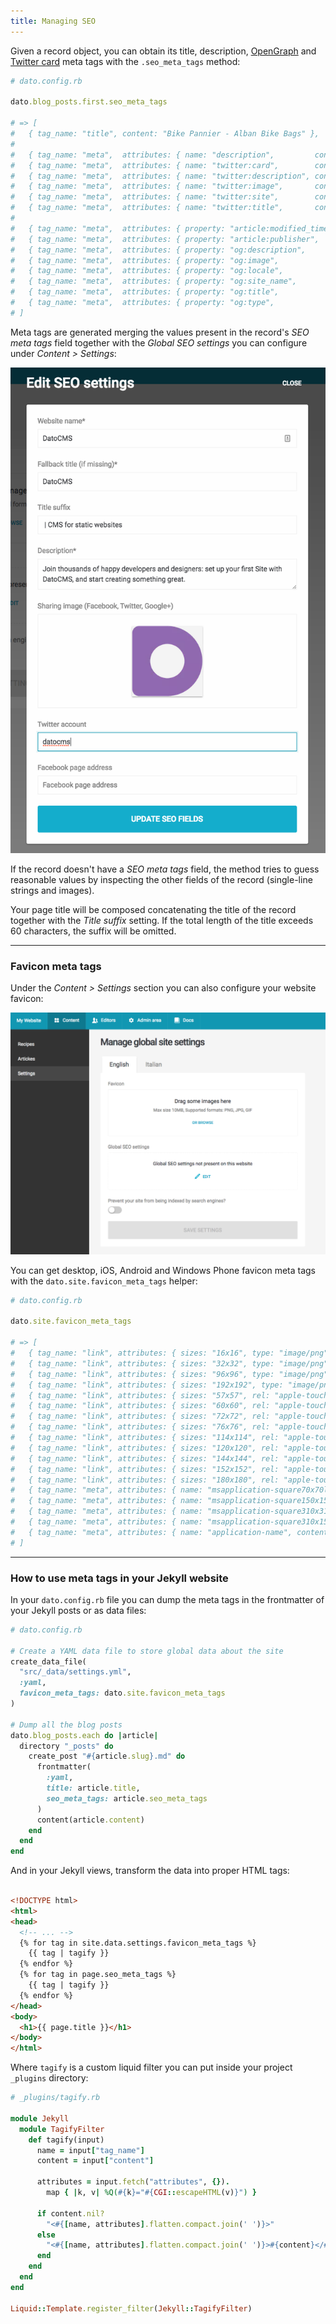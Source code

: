 ```yaml
---
title: Managing SEO
---
```


Given a record object, you can obtain its title, description, [OpenGraph](http://ogp.me/) and [Twitter card](https://dev.twitter.com/cards/overview) meta tags with the `.seo_meta_tags` method:

```ruby
# dato.config.rb

dato.blog_posts.first.seo_meta_tags

# => [
#   { tag_name: "title", content: "Bike Pannier - Alban Bike Bags" },
#
#   { tag_name: "meta",  attributes: { name: "description",         content: "Lorem ipsum..." } },
#   { tag_name: "meta",  attributes: { name: "twitter:card",        content: "summary" } },
#   { tag_name: "meta",  attributes: { name: "twitter:description", content: "Lorem ipsum..." } },
#   { tag_name: "meta",  attributes: { name: "twitter:image",       content: "https://www.datocms-assets.com/72/123-image.png" } },
#   { tag_name: "meta",  attributes: { name: "twitter:site",        content: "@AlbanBikeBags" } }
#   { tag_name: "meta",  attributes: { name: "twitter:title",       content: "Bike Pannier" } },
#
#   { tag_name: "meta",  attributes: { property: "article:modified_time", content: "2017-01-26T09:11:19Z" } },
#   { tag_name: "meta",  attributes: { property: "article:publisher",     content: "https://www.facebook.com/AlbanBags/" } },
#   { tag_name: "meta",  attributes: { property: "og:description",        content: "Lorem ipsum..." } },
#   { tag_name: "meta",  attributes: { property: "og:image",              content: "https://www.datocms-assets.com/72/123-image.png" } },
#   { tag_name: "meta",  attributes: { property: "og:locale",             content: "en_US" } },
#   { tag_name: "meta",  attributes: { property: "og:site_name",          content: "Alban Bike Bags" } },
#   { tag_name: "meta",  attributes: { property: "og:title",              content: "Bike Pannier" } },
#   { tag_name: "meta",  attributes: { property: "og:type",               content: "article" } },
# ]
```

Meta tags are generated merging the values present in the record's *SEO meta tags* field together with the *Global SEO settings* you can configure under *Content > Settings*:

![foo](../../images/seo/global-seo.png)

If the record doesn't have a *SEO meta tags* field, the method tries to guess reasonable values by inspecting the other fields of the record (single-line strings and images).

Your page title will be composed concatenating the title of the record together with the *Title suffix* setting. If the total length of the title exceeds 60 characters, the suffix will be omitted.

---

### Favicon meta tags

Under the *Content > Settings* section you can also configure your website favicon:

![foo](../../images/seo/favicon.png)

You can get desktop, iOS, Android and Windows Phone favicon meta tags with the `dato.site.favicon_meta_tags` helper:

```ruby
# dato.config.rb

dato.site.favicon_meta_tags

# => [
#   { tag_name: "link", attributes: { sizes: "16x16", type: "image/png", rel: "icon", href: "https://www.datocms-assets.com/72/favicon.png?w=16&h=16" } },
#   { tag_name: "link", attributes: { sizes: "32x32", type: "image/png", rel: "icon", href: "https://www.datocms-assets.com/72/favicon.png?w=32&h=32" } },
#   { tag_name: "link", attributes: { sizes: "96x96", type: "image/png", rel: "icon", href: "https://www.datocms-assets.com/72/favicon.png?w=96&h=96" } },
#   { tag_name: "link", attributes: { sizes: "192x192", type: "image/png", rel: "icon", href: "https://www.datocms-assets.com/72/favicon.png?w=192&h=192" } },
#   { tag_name: "link", attributes: { sizes: "57x57", rel: "apple-touch-icon", href: "https://www.datocms-assets.com/72/favicon.png?w=57&h=57" } },
#   { tag_name: "link", attributes: { sizes: "60x60", rel: "apple-touch-icon", href: "https://www.datocms-assets.com/72/favicon.png?w=60&h=60" } },
#   { tag_name: "link", attributes: { sizes: "72x72", rel: "apple-touch-icon", href: "https://www.datocms-assets.com/72/favicon.png?w=72&h=72" } },
#   { tag_name: "link", attributes: { sizes: "76x76", rel: "apple-touch-icon", href: "https://www.datocms-assets.com/72/favicon.png?w=76&h=76" } },
#   { tag_name: "link", attributes: { sizes: "114x114", rel: "apple-touch-icon", href: "https://www.datocms-assets.com/72/favicon.png?w=114&h=114" } },
#   { tag_name: "link", attributes: { sizes: "120x120", rel: "apple-touch-icon", href: "https://www.datocms-assets.com/72/favicon.png?w=120&h=120" } },
#   { tag_name: "link", attributes: { sizes: "144x144", rel: "apple-touch-icon", href: "https://www.datocms-assets.com/72/favicon.png?w=144&h=144" } },
#   { tag_name: "link", attributes: { sizes: "152x152", rel: "apple-touch-icon", href: "https://www.datocms-assets.com/72/favicon.png?w=152&h=152" } },
#   { tag_name: "link", attributes: { sizes: "180x180", rel: "apple-touch-icon", href: "https://www.datocms-assets.com/72/favicon.png?w=180&h=180" } },
#   { tag_name: "meta", attributes: { name: "msapplication-square70x70logo", content: "https://www.datocms-assets.com/72/favicon.png?w=70&h=70" } },
#   { tag_name: "meta", attributes: { name: "msapplication-square150x150logo", content: "https://www.datocms-assets.com/72/favicon.png?w=150&h=150" } },
#   { tag_name: "meta", attributes: { name: "msapplication-square310x310logo", content: "https://www.datocms-assets.com/72/favicon.png?w=310&h=310" } },
#   { tag_name: "meta", attributes: { name: "msapplication-square310x150logo", content: "https://www.datocms-assets.com/72/favicon.png?w=310&h=150" } },
#   { tag_name: "meta", attributes: { name: "application-name", content: "Alban Bike Bags" } }
# ]
```

---

### How to use meta tags in your Jekyll website

In your `dato.config.rb` file you can dump the meta tags in the frontmatter of your Jekyll posts or as data files:

```ruby
# dato.config.rb

# Create a YAML data file to store global data about the site
create_data_file(
  "src/_data/settings.yml", 
  :yaml,
  favicon_meta_tags: dato.site.favicon_meta_tags
)

# Dump all the blog posts
dato.blog_posts.each do |article|
  directory "_posts" do
    create_post "#{article.slug}.md" do
      frontmatter(
        :yaml,
        title: article.title,
        seo_meta_tags: article.seo_meta_tags
      )
      content(article.content)
    end
  end
end
```

And in your Jekyll views, transform the data into proper HTML tags:

```html

<!DOCTYPE html>
<html>
<head>
  <!-- ... -->
  {% for tag in site.data.settings.favicon_meta_tags %}
    {{ tag | tagify }}
  {% endfor %}
  {% for tag in page.seo_meta_tags %}
    {{ tag | tagify }}
  {% endfor %}
</head>
<body>
  <h1>{{ page.title }}</h1>
</body>
</html>
```

Where `tagify` is a custom liquid filter you can put inside your project `_plugins` directory:

```ruby
# _plugins/tagify.rb

module Jekyll
  module TagifyFilter
    def tagify(input)
      name = input["tag_name"]
      content = input["content"]

      attributes = input.fetch("attributes", {}).
        map { |k, v| %Q(#{k}="#{CGI::escapeHTML(v)}") }

      if content.nil?
        "<#{[name, attributes].flatten.compact.join(' ')}>"
      else
        "<#{[name, attributes].flatten.compact.join(' ')}>#{content}</#{name}>"
      end
    end
  end
end

Liquid::Template.register_filter(Jekyll::TagifyFilter)
```
